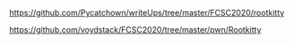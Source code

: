 https://github.com/Pycatchown/writeUps/tree/master/FCSC2020/rootkitty

https://github.com/voydstack/FCSC2020/tree/master/pwn/Rootkitty

